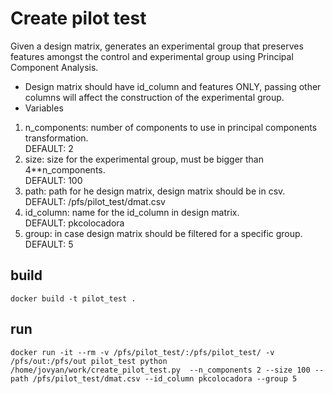 # Create pilot test  
Given a design matrix, generates an experimental group that preserves features amongst the control and experimental group using Principal Component Analysis.  
* Design matrix should have id_column and features ONLY, passing other columns will affect the construction of the experimental group.
* Variables
1. n_components: number of components to use in principal components transformation.  
DEFAULT: 2
2. size: size for the experimental group, must be bigger than 4**n_components.  
DEFAULT: 100
3. path: path for he design matrix, design matrix should be in csv.  
DEFAULT: /pfs/pilot_test/dmat.csv
4. id_column: name for the id_column in design matrix.  
DEFAULT: pkcolocadora
5. group: in case design matrix should be filtered for a specific group.  
DEFAULT: 5  

## build
```
docker build -t pilot_test .
```

## run
```
docker run -it --rm -v /pfs/pilot_test/:/pfs/pilot_test/ -v /pfs/out:/pfs/out pilot_test python /home/jovyan/work/create_pilot_test.py  --n_components 2 --size 100 --path /pfs/pilot_test/dmat.csv --id_column pkcolocadora --group 5
```
